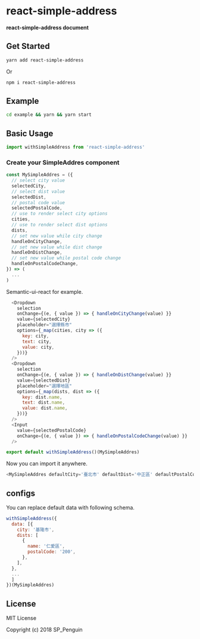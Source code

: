 # react-simple-address

**react-simple-address document**

## Get Started

```sh
yarn add react-simple-address
```

Or

```sh
npm i react-simple-address
```

## Example

```sh
cd example && yarn && yarn start
```

## Basic Usage

```javascript
import withSimpleAddress from 'react-simple-address'
```

### Create your SimpleAddres component

```javascript
const MySimpleAddres = ({
  // select city value
  selectedCity,
  // select dist value
  selectedDist,
  // postal code value
  selectedPostalCode,
  // use to render select city options
  cities,
  // use to render select dist options
  dists,
  // set new value while city change
  handleOnCityChange,
  // set new value while dist change
  handleOnDistChange,
  // set new value while postal code change
  handleOnPostalCodeChange,
}) => (
  ...
)
```

Semantic-ui-react for example.

```javascript
  <Dropdown
    selection
    onChange={(e, { value }) => { handleOnCityChange(value) }}
    value={selectedCity}
    placeholder="選擇縣市"
    options={_map(cities, city => ({
      key: city,
      text: city,
      value: city,
    }))}
  />
  <Dropdown
    selection
    onChange={(e, { value }) => { handleOnDistChange(value) }}
    value={selectedDist}
    placeholder="選擇地區"
    options={_map(dists, dist => ({
      key: dist.name,
      text: dist.name,
      value: dist.name,
    }))}
  />
  <Input
    value={selectedPostalCode}
    onChange={(e, { value }) => { handleOnPostalCodeChange(value) }}
  />
```

```javascript
export default withSimpleAddress()(MySimpleAddres)
```

Now you can import it anywhere.

```javascript
<MySimpleAddres defaultCity='臺北市' defaultDist='中正區' defaultPostalCode='10000'/>
```

## configs

You can replace default data with following schema.

```javascript
withSimpleAddress({
  data: [{
    city: '基隆市',
    dists: [
      {
        name: '仁愛區',
        postalCode: '200',
      },
    ],
  },
  ...
  ]
})(MySimpleAddres)
```

## License

MIT License

Copyright (c) 2018 SP_Penguin